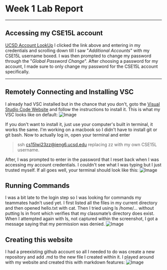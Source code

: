 # Week 1 Lab Report 
---
## Accessing my CSE15L account
[UCSD Account LookUp](https://sdacs.ucsd.edu/~icc/index.php)
I clicked the link above and entering in my credentials and scrolling down till I saw "_Additional Accounts_" with my CSE15L username boxed. I was then prompted to change my password through the "_Global Password Change_". After choosing a password for my account, I made sure to only change my password for the CSE15L account specifically.

---
## Remotely Connecting and Installing VSC
I already had VSC installed but in the chance that you don't, goto the [Visual Studio Code Website](https://code.visualstudio.com/) and follow the instructions to install it. This is what my VSC looks like on default:
![Image](https://media.discordapp.net/attachments/368995972975558656/1063181555352211516/Screen_Shot_2023-01-12_at_10.21.07_AM.png?width=1440&height=936)

If you don't want to install it, just use your computer's built in terminal, it works the same. I'm working on a macbook so I didn't have to install git or git bash. Now to actually log in, open your terminal and enter 
>ssh cs15lwi23zz@ieng6.ucsd.edu
replacing zz with my own CSE15L username. 

After, I was prompted to enter in the password that I reset back when I was accessing my account credentials. I couldn't see what I was typing but I just trusted myself. If all goes well, your terminal should look like this:
![Image](https://media.discordapp.net/attachments/368995972975558656/1063180340182663209/Screen_Shot_2023-01-12_at_11.38.14_AM.png)

## Running Commands 
I was a bit late to the login step so I was looking for commands my teammates hadn't used yet. I first listed all the files in my current directory and then opened hello.txt with cat. Then I tried using ls /home/… without putting ls in front which verifies that my classmate’s directory does exist. When I attempted again with ls, not captured within the screenshot, I got a message saying that my permission was denied.
![Image](https://media.discordapp.net/attachments/368995972975558656/1063180867419250698/Screen_Shot_2023-01-12_at_10.50.31_AM.png)

## Creating this website
I had a preexisting github account so all I needed to do was create a new repository and add .md to the new file I created within it. I played around with my website and created this with markdown features:
![Image](https://media.discordapp.net/attachments/368995972975558656/1063182701647101962/Screen_Shot_2023-01-12_at_11.47.59_AM.png?width=786&height=935)


